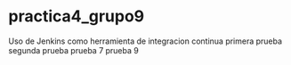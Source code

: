 # practica4_grupo9

Uso de Jenkins como herramienta de integracion continua
primera prueba
segunda prueba
prueba 7
prueba 9